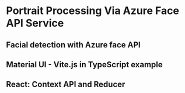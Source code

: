 # Portrait Processing Via Azure Face API Service

## Facial detection with Azure face API

## Material UI - Vite.js in TypeScript example

## React: Context API and Reducer
